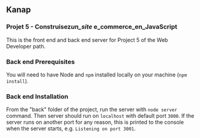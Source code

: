 ## Kanap

### Projet 5 - Construisez*un_site* e_commerce_en_JavaScript

This is the front end and back end server for Project 5 of the Web Developer path.

### Back end Prerequisites

You will need to have Node and `npm` installed locally on your machine (`npm install`).

### Back end Installation

From the "back" folder of the project, run the server with `node server` command.
Then server should run on `localhost` with default port `3000`. If the
server runs on another port for any reason, this is printed to the
console when the server starts, e.g. `Listening on port 3001`.
